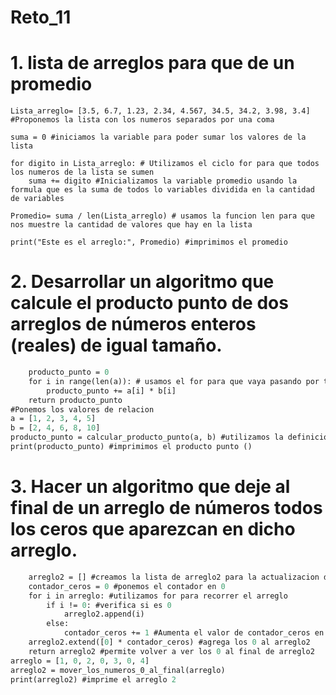 # Reto_11
# 1. lista de arreglos para que de un promedio

```
Lista_arreglo= [3.5, 6.7, 1.23, 2.34, 4.567, 34.5, 34.2, 3.98, 3.4] #Proponemos la lista con los numeros separados por una coma

suma = 0 #iniciamos la variable para poder sumar los valores de la lista

for digito in Lista_arreglo: # Utilizamos el ciclo for para que todos los numeros de la lista se sumen
    suma += digito #Inicializamos la variable promedio usando la formula que es la suma de todos lo variables dividida en la cantidad de variables

Promedio= suma / len(Lista_arreglo) # usamos la funcion len para que nos muestre la cantidad de valores que hay en la lista

print("Este es el arreglo:", Promedio) #imprimimos el promedio 
```

# 2. Desarrollar un algoritmo que calcule el producto punto de dos arreglos de números enteros (reales) de igual tamaño.

```def calcular_producto_punto(a, b): #declaramos las variables 
    producto_punto = 0 
    for i in range(len(a)): # usamos el for para que vaya pasando por todos los elementos de las listas y ponemos la lista a como referencia
        producto_punto += a[i] * b[i]
    return producto_punto
#Ponemos los valores de relacion
a = [1, 2, 3, 4, 5]
b = [2, 4, 6, 8, 10]
producto_punto = calcular_producto_punto(a, b) #utilizamos la definicion del calcular_producto_punto
print(producto_punto) #imprimimos el producto punto ()
```

# 3. Hacer un algoritmo que deje al final de un arreglo de números todos los ceros que aparezcan en dicho arreglo.

```def mover_los_numeros_0_al_final(arreglo): #definimos arreglo
    arreglo2 = [] #creamos la lista de arreglo2 para la actualizacion de datos al final
    contador_ceros = 0 #ponemos el contador en 0 
    for i in arreglo: #utilizamos for para recorrer el arreglo
        if i != 0: #verifica si es 0
            arreglo2.append(i)
        else:
            contador_ceros += 1 #Aumenta el valor de contador_ceros en uno para contar este cero.
    arreglo2.extend([0] * contador_ceros) #agrega los 0 al arreglo2
    return arreglo2 #permite volver a ver los 0 al final de arreglo2
arreglo = [1, 0, 2, 0, 3, 0, 4]
arreglo2 = mover_los_numeros_0_al_final(arreglo)
print(arreglo2) #imprime el arreglo 2
```
